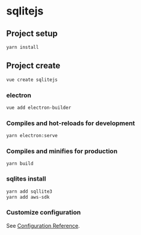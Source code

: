 # sqlitejs

## Project setup
```
yarn install
```

## Project create

```sh
vue create sqlitejs
```

### electron

```sh
vue add electron-builder
```

### Compiles and hot-reloads for development

```sh
yarn electron:serve
```


### Compiles and minifies for production

```
yarn build
```

### sqlites install

```sh
yarn add sqllite3
yarn add aws-sdk
```

### Customize configuration
See [Configuration Reference](https://cli.vuejs.org/config/).
